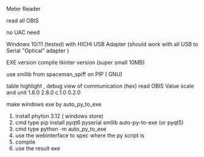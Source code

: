 Meter Reader 

read all OBIS

no UAC need 

Windows 10/11 (tested) with HICHI USB Adapter (should work with all USB to Serial "Optical" adapter )

EXE version compile tkinter version (super small 10MB)

use smllib from  spaceman_spiff  on PIP  ( GNU)




table highlight , debug view of communication (hex) 
read OBIS Value scale and unit
1.8.0
2.8.0
c.1.0
0.2.0




make windows exe by auto_py_to_exe

1. install phyton 3.12 ( windows store)
2. cmd type pip install pyqt6 pyserial smllib auto-py-to-exe  (or pyqt5)
3. cmd type python -m auto_py_to_exe
4. use the webinterface to spec where the py script is
5. compile
6. use the result exe 

